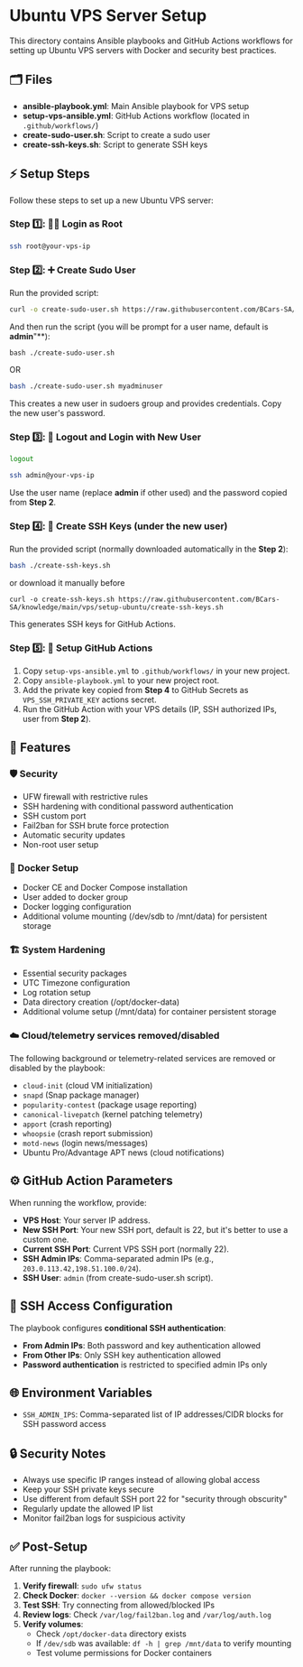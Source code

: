 # Ubuntu VPS Server Setup

This directory contains Ansible playbooks and GitHub Actions workflows for setting up Ubuntu VPS servers with Docker and security best practices.

## 🗂️ Files

- **ansible-playbook.yml**: Main Ansible playbook for VPS setup
- **setup-vps-ansible.yml**: GitHub Actions workflow (located in `.github/workflows/`)
- **create-sudo-user.sh**: Script to create a sudo user
- **create-ssh-keys.sh**: Script to generate SSH keys

## ⚡ Setup Steps

Follow these steps to set up a new Ubuntu VPS server:

### Step 1️⃣: 🧑‍💻 Login as Root
```bash
ssh root@your-vps-ip
```

### Step 2️⃣: ➕ Create Sudo User
Run the provided script:
```bash
curl -o create-sudo-user.sh https://raw.githubusercontent.com/BCars-SA/knowledge/main/vps/setup-ubuntu/create-sudo-user.sh
```
And then run the script (you will be prompt for a user name, default is **admin**"**):
```
bash ./create-sudo-user.sh
```
OR
```bash
bash ./create-sudo-user.sh myadminuser
```
This creates a new user in sudoers group and provides credentials.
Copy the new user's password.

### Step 3️⃣: 🔄 Logout and Login with New User
```bash
logout
```
```bash
ssh admin@your-vps-ip
```
Use the user name (replace **admin** if other used) and the password copied from **Step 2**.

### Step 4️⃣: 🔑 Create SSH Keys (under the new user)
Run the provided script (normally downloaded automatically in the **Step 2**):
```bash
bash ./create-ssh-keys.sh
```
or download it manually before
```
curl -o create-ssh-keys.sh https://raw.githubusercontent.com/BCars-SA/knowledge/main/vps/setup-ubuntu/create-ssh-keys.sh
```
This generates SSH keys for GitHub Actions.

### Step 5️⃣: 🐙 Setup GitHub Actions
1. Copy `setup-vps-ansible.yml` to `.github/workflows/` in your new project.
2. Copy `ansible-playbook.yml` to your new project root.
3. Add the private key copied from **Step 4** to GitHub Secrets as `VPS_SSH_PRIVATE_KEY` actions secret.
4. Run the GitHub Action with your VPS details (IP, SSH authorized IPs, user from **Step 2**).

## 🚀 Features

### 🛡️ Security
- UFW firewall with restrictive rules
- SSH hardening with conditional password authentication
- SSH custom port
- Fail2ban for SSH brute force protection
- Automatic security updates
- Non-root user setup

### 🐳 Docker Setup
- Docker CE and Docker Compose installation
- User added to docker group
- Docker logging configuration
- Additional volume mounting (/dev/sdb to /mnt/data) for persistent storage

### 🏗️ System Hardening
- Essential security packages
- UTC Timezone configuration
- Log rotation setup
- Data directory creation (/opt/docker-data)
- Additional volume setup (/mnt/data) for container persistent storage

### ☁️ Cloud/telemetry services removed/disabled

The following background or telemetry-related services are removed or disabled by the playbook:

- `cloud-init` (cloud VM initialization)
- `snapd` (Snap package manager)
- `popularity-contest` (package usage reporting)
- `canonical-livepatch` (kernel patching telemetry)
- `apport` (crash reporting)
- `whoopsie` (crash report submission)
- `motd-news` (login news/messages)
- Ubuntu Pro/Advantage APT news (cloud notifications)

## ⚙️ GitHub Action Parameters

When running the workflow, provide:
- **VPS Host**: Your server IP address.
- **New SSH Port**: Your new SSH port, default is 22, but it's better to use a custom one.
- **Current SSH Port**: Current VPS SSH port (normally 22).
- **SSH Admin IPs**: Comma-separated admin IPs (e.g., `203.0.113.42,198.51.100.0/24`).
- **SSH User**: `admin` (from create-sudo-user.sh script).

## 🔑 SSH Access Configuration

The playbook configures **conditional SSH authentication**:

- **From Admin IPs**: Both password and key authentication allowed
- **From Other IPs**: Only SSH key authentication allowed
- **Password authentication** is restricted to specified admin IPs only

## 🌐 Environment Variables

- `SSH_ADMIN_IPS`: Comma-separated list of IP addresses/CIDR blocks for SSH password access

## 🔒 Security Notes

- Always use specific IP ranges instead of allowing global access
- Keep your SSH private keys secure
- Use different from default SSH port 22 for "security through obscurity"
- Regularly update the allowed IP list
- Monitor fail2ban logs for suspicious activity

## ✅ Post-Setup

After running the playbook:

1. **Verify firewall**: `sudo ufw status`
2. **Check Docker**: `docker --version && docker compose version`  
3. **Test SSH**: Try connecting from allowed/blocked IPs
4. **Review logs**: Check `/var/log/fail2ban.log` and `/var/log/auth.log`
5. **Verify volumes**: 
   - Check `/opt/docker-data` directory exists
   - If `/dev/sdb` was available: `df -h | grep /mnt/data` to verify mounting
   - Test volume permissions for Docker containers
